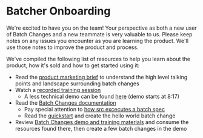 # Batcher Onboarding

We're excited to have you on the team! Your perspective as both a new user of Batch Changes and a new teammate is very valuable to us. Please keep notes on any issues you encounter as you are learning the product. We'll use those notes to improve the product and process.

We've compiled the following list of resources to help you learn about the product, how it's sold and how to get started using it:

- Read the [product marketing brief](https://docs.google.com/document/d/1yQpCKF50gx8_T-KDnU4s9TjW6fZpMUfWLF2h4xSM8jk) to understand the high level talking points and landscape surrounding batch changes
- Watch a [recorded training session](https://chorus.ai/meeting/3C6D73BB499F41E9815AB540CFA54CBD?tab=summary)
  - A less technical demo can be found [here](https://chorus.ai/meeting/D15E98AF1C434E41B47B7CA1B43BB30B?tab=summary) (demo starts at 8:17)
- Read the [Batch Changes documentation](https://docs.sourcegraph.com/batch_changes)
  - Pay special attention to [how src excecutes a batch spec](https://docs.sourcegraph.com/batch_changes/explanations/how_src_executes_a_batch_spec)
  - Read the [quickstart](https://docs.sourcegraph.com/batch_changes/quickstart) and create the hello world batch change
- Review [Batch Changes demo and training materials](https://docs.google.com/document/d/1xQxhdGaudydOn5nBGIG91F6Z4VR4NwBfuKFvgbmCjJo/edit) and consume the resources found there, then create a few batch changes in the demo
